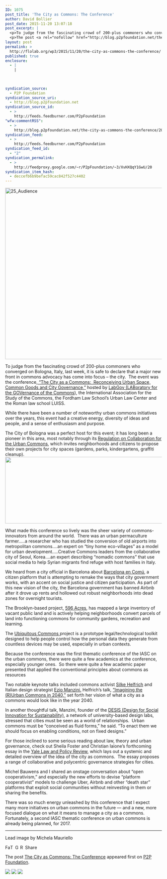 ```yaml
---
ID: 1075
post_title: 'The City as Commons: The Conference'
author: David Bollier
post_date: 2015-11-20 13:07:18
post_excerpt: |
  <p>To judge from the fascinating crowd of 200-plus commoners who converged on Bologna, Italy, last week, it is safe to declare that a major new front in commons advocacy has come into focus &ndash; the city.&nbsp; The event was the conference, &ldquo;The City as a Commons:&nbsp; Reconceiving Urban Space, Common Goods and City Governance,&rdquo; hosted [&hellip;]</p>
  <p>The post <a rel="nofollow" href="http://blog.p2pfoundation.net/the-city-as-commons-the-conference/2015/11/20">The City as Commons: The Conference</a> appeared first on <a rel="nofollow" href="http://blog.p2pfoundation.net/">P2P Foundation</a>.</p>
layout: post
permalink: >
  http://flolab.org/wp3/2015/11/20/the-city-as-commons-the-conference/
published: true
enclosure:
  - |
    |
        
        
        
syndication_source:
  - P2P Foundation
syndication_source_uri:
  - http://blog.p2pfoundation.net
syndication_source_id:
  - >
    http://feeds.feedburner.com/P2pFoundation
"wfw:commentRSS":
  - >
    http://blog.p2pfoundation.net/the-city-as-commons-the-conference/2015/11/20/feed
syndication_feed:
  - >
    http://feeds.feedburner.com/P2pFoundation
syndication_feed_id:
  - "2"
syndication_permalink:
  - >
    http://feedproxy.google.com/~r/P2pFoundation/~3/XvHXQqY1GwU/20
syndication_item_hash:
  - deccefb6b9befac59cac842f527c4402
---
```

<img class="aligncenter size-full wp-image-52774" src="http://blog.p2pfoundation.net/wp-content/uploads/25_Audience.jpg" alt="25_Audience" width="850" height="551" />

<div class="content">
  <p>
    To judge from the fascinating crowd of 200-plus commoners who converged on Bologna, Italy, last week, it is safe to declare that a major new front in commons advocacy has come into focus – the city.  The event was the conference,<a href="http://www.labgov.it/urbancommons"> “The City as a Commons:  Reconceiving Urban Space, Common Goods and City Governance,”</a> hosted by <a href="http://www.labgov.it/">LabGov (LABoratory for the GOVernance of the Commons</a>), the International Association for the Study of the Commons, the Fordham Law School’s Urban Law Center and the Roman law school LUISS.
  </p>
  
  <p>
    While there have been a number of noteworthy urban commons initiatives over the years, this event had a creative energy, diversity of ideas and people, and a sense of enthusiasm and purpose.
  </p>
  
  <p>
    The City of Bologna was a perfect host for this event; it has long been a pioneer in this area, most notably through its <a href="http://www.comune.bologna.it/comunita">Regulation on Collaboration for the Urban Commons</a>, which invites neighborhoods and citizens to propose their own projects for city spaces (gardens, parks, kindergartens, graffiti cleanup).<img class="aligncenter" src="http://bollier.org/sites/default/files/resize/u6/Screen%20Shot%202015-11-13%20at%2010.06.16%20AM-570x214.png" alt="" width="570" height="214" />
  </p>
  
  <p>
    What made this conference so lively was the sheer variety of commons-innovators from around the world.  There was an urban permaculture farmer…..a researcher who has studied the conversion of old airports into metropolitan commons….an expert on “tiny home eco-villages” as a model for urban development…..Creative Commons leaders from the collaborative city of Seoul, Korea….an expert describing “nomadic commons” that use social media to help Syrian migrants find refuge with host families in Italy.
  </p>
  
  <p>
    We heard from a city official in Barcelona about <a href="https://en.wikipedia.org/wiki/Barcelona_en_Com%C3%BA">Barcelona en Comú</a>, a citizen platform that is attempting to remake the ways that city government works, with an accent on social justice and citizen participation. As part of this new vision of the city, the Barcelona government has banned Airbnb after it drove up rents and hollowed out robust neighborhoods into dead zones for overnight tourists.
  </p>
  
  <p>
    The Brooklyn-based project, <a href="http://www.596acres.org/">596 Acres</a>, has mapped a large inventory of vacant public land and is actively helping neighborhoods convert parcels of land into functioning commons for community gardens, recreation and learning.
  </p>
  
  <p>
    The <a href="http://www.ubiquitouscommons.org/">Ubiquitous Commons </a>project is a prototype legal/technological toolkit designed to help people control how the personal data they generate from countless devices may be used, especially in urban contexts.
  </p>
  
  <p>
    Because the conference was the first thematic conference of the IASC on the urban commons, there were quite a few academics at the conference, especially younger ones.  So there were quite a few academic paper presented that applied the conventional principles about commons as resources
  </p>
  
  <p>
    Two notable keynote talks included commons activist <a href="https://commonsblog.wordpress.com/">Silke Helfrich</a> and Italian design strategist <a href="http://www.shareable.net/blog/design-for-social-innovation-an-interview-with-ezio-manzini">Ezio Manzini.</a> Helfrich’s talk, <a href="https://commonsblog.wordpress.com/2015/11/12/imagining-the-rurban-commons-in-2040">“Imagining the (R)Urban Commons in 2040,”</a> set forth her vision of what a city as a commons would look like in the year 2040.
  </p>
  
  <p>
    In another thoughtful talk, Manzini, founder of the <a href="http://www.desis-network.org/">DESIS (Design for Social Innovation for Sustainability)</a>, a network of university-based design labs, stressed that cities must be seen as a world of relationships.  Urban commons must be “conceived as fluid forms,” he said. “To enact them we should focus on enabling conditions, not on fixed designs.”
  </p>
  
  <p>
    For those inclined to some serious reading about law, theory and urban governance, check out Sheila Foster and Christian Iaione’s forthcoming essay in the <a href="http://papers.ssrn.com/sol3/papers.cfm?abstract_id=2653084">Yale Law and Policy Review</a>, which lays out a systemic and detailed overview of the idea of the city as commons.  The essay proposes a range of collaborative and polycentric governance strategies for cities.
  </p>
  
  <p>
    Michel Bauwens and I shared an onstage conversation about “open cooperativism,” and especially the new efforts to devise “platform cooperativist” models to challenge Uber, Airbnb and other “death star” platforms that exploit social communities without reinvesting in them or sharing the benefits.
  </p>
  
  <p>
    There was so much energy unleashed by this conference that I expect many more initiatives on urban commons in the future — and a new, more focused dialogue on what it means to manage a city as a commons. Fortunately, a second IASC thematic conference on urban commons is already being planned, for 2017.
  </p>
  
  <hr />
  
  <p>
    Lead image by Michela Mauriello
  </p>
</div>

<a class="a2a_button_facebook" href="http://www.addtoany.com/add_to/facebook?linkurl=http%3A%2F%2Fblog.p2pfoundation.net%2Fthe-city-as-commons-the-conference%2F2015%2F11%2F20&linkname=The%20City%20as%20Commons%3A%20The%20Conference" title="Facebook" rel="nofollow"><img src="http://blog.p2pfoundation.net/wp-content/plugins/add-to-any/icons/facebook.png" width="16" height="16" alt="Facebook" /></a><a class="a2a_button_twitter" href="http://www.addtoany.com/add_to/twitter?linkurl=http%3A%2F%2Fblog.p2pfoundation.net%2Fthe-city-as-commons-the-conference%2F2015%2F11%2F20&linkname=The%20City%20as%20Commons%3A%20The%20Conference" title="Twitter" rel="nofollow"><img src="http://blog.p2pfoundation.net/wp-content/plugins/add-to-any/icons/twitter.png" width="16" height="16" alt="Twitter" /></a><a class="a2a_button_google_plus" href="http://www.addtoany.com/add_to/google_plus?linkurl=http%3A%2F%2Fblog.p2pfoundation.net%2Fthe-city-as-commons-the-conference%2F2015%2F11%2F20&linkname=The%20City%20as%20Commons%3A%20The%20Conference" title="Google+" rel="nofollow"><img src="http://blog.p2pfoundation.net/wp-content/plugins/add-to-any/icons/google_plus.png" width="16" height="16" alt="Google+" /></a><a class="a2a_button_reddit" href="http://www.addtoany.com/add_to/reddit?linkurl=http%3A%2F%2Fblog.p2pfoundation.net%2Fthe-city-as-commons-the-conference%2F2015%2F11%2F20&linkname=The%20City%20as%20Commons%3A%20The%20Conference" title="Reddit" rel="nofollow"><img src="http://blog.p2pfoundation.net/wp-content/plugins/add-to-any/icons/reddit.png" width="16" height="16" alt="Reddit" /></a><a class="a2a_dd a2a_target addtoany_share_save" href="https://www.addtoany.com/share#url=http%3A%2F%2Fblog.p2pfoundation.net%2Fthe-city-as-commons-the-conference%2F2015%2F11%2F20&title=The%20City%20as%20Commons%3A%20The%20Conference" id="wpa2a_2"><img src="http://blog.p2pfoundation.net/wp-content/plugins/add-to-any/share_save_120_16.png" width="120" height="16" alt="Share" /></a>

The post <a rel="nofollow" href="http://blog.p2pfoundation.net/the-city-as-commons-the-conference/2015/11/20">The City as Commons: The Conference</a> appeared first on <a rel="nofollow" href="http://blog.p2pfoundation.net/">P2P Foundation</a>.

<div class="feedflare">
  <a href="http://feeds.feedburner.com/~ff/P2pFoundation?a=XvHXQqY1GwU:LVXTjfadT5o:7Q72WNTAKBA"><img src="http://feeds.feedburner.com/~ff/P2pFoundation?d=7Q72WNTAKBA" border="0" /></img></a> <a href="http://feeds.feedburner.com/~ff/P2pFoundation?a=XvHXQqY1GwU:LVXTjfadT5o:D7DqB2pKExk"><img src="http://feeds.feedburner.com/~ff/P2pFoundation?i=XvHXQqY1GwU:LVXTjfadT5o:D7DqB2pKExk" border="0" /></img></a> <a href="http://feeds.feedburner.com/~ff/P2pFoundation?a=XvHXQqY1GwU:LVXTjfadT5o:2mJPEYqXBVI"><img src="http://feeds.feedburner.com/~ff/P2pFoundation?d=2mJPEYqXBVI" border="0" /></img></a>
</div>

<img src="http://feeds.feedburner.com/~r/P2pFoundation/~4/XvHXQqY1GwU" height="1" width="1" alt="" />